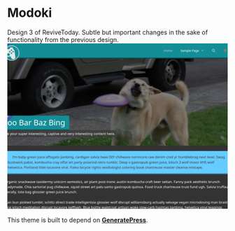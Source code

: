 # Modoki
Design 3 of ReviveToday. Subtle but important changes in the sake of functionality from the previous design.
![Screenshot of Modoki](screenshot.png)

This theme is built to depend on [**GeneratePress**](https://generatepress.com/).